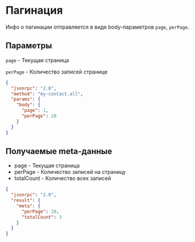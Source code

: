 Пагинация
===

Инфо о пагинации отправляется в виде body-параметров `page`, `perPage`.

## Параметры

`page` - Текущая страница

`perPage` - Количество записей странице

```json
{
  "jsonrpc": "2.0",
  "method": "my-contact.all",
  "params": {
    "body": {
      "page": 1,
      "perPage": 20
    }
  }
}
```

## Получаемые meta-данные

* page - Текущая страница
* perPage - Количество записей на страницу
* totalCount - Количество всех записей

```json
{
  "jsonrpc": "2.0",
  "result": {
    "meta": {
      "perPage": 20,
      "totalCount": 3
    }
  }
}
```
